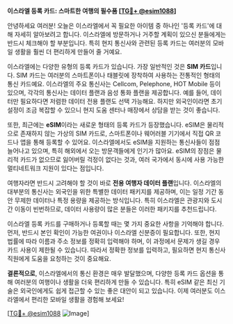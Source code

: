 **이스라엘 등록 카드: 스마트한 여행의 필수품 [[TG💪+ @esim1088](https://t.me/s/esim1088)]**

안녕하세요 여러분! 오늘은 이스라엘에서 꼭 필요한 아이템 중 하나인 '등록 카드'에 대해 자세히 알아보려고 합니다. 이스라엘에 방문하거나 거주할 계획이 있으신 분들에게는 반드시 체크해야 할 부분입니다. 특히 현지 통신사와 관련된 등록 카드는 여러분의 모바일 생활을 훨씬 더 편리하게 만들어 줄 거예요.

이스라엘에는 다양한 유형의 등록 카드가 있습니다. 가장 일반적인 것은 **SIM 카드**입니다. SIM 카드는 여러분의 스마트폰이나 태블릿에 장착하여 사용하는 전통적인 형태의 통신 카드예요. 이스라엘의 주요 통신사는 Cellcom, Pelephone, HOT Mobile 등이 있으며, 각각의 통신사는 데이터 플랜과 음성 통화 플랜을 제공합니다. 예를 들어, 데이터만 필요하다면 저렴한 데이터 전용 플랜도 선택 가능해요. 하지만 외국인이라면 초기 설정이 조금 복잡할 수 있으니 현지 도움 센터나 매장에서 상담을 받는 것이 좋습니다.

또한, 최근에는 **eSIM**이라는 새로운 형태의 등록 카드가 등장했습니다. eSIM은 물리적으로 존재하지 않는 가상의 SIM 카드로, 스마트폰이나 웨어러블 기기에서 직접 QR 코드나 앱을 통해 등록할 수 있어요. 이스라엘에서도 eSIM을 지원하는 통신사들이 점점 늘어나고 있으며, 특히 해외에서 오는 방문객들에게 인기가 많아요. eSIM의 장점은 물리적 카드가 없으므로 잃어버릴 걱정이 없다는 것과, 여러 국가에서 동시에 사용 가능한 멀티네트워크 지원이 있다는 점입니다.

여행자라면 반드시 고려해야 할 것이 바로 **전용 여행자 데이터 플랜**입니다. 이스라엘의 대부분의 통신사는 외국인을 위한 특별한 데이터 패키지를 제공하며, 이는 일정 기간 동안 무제한 데이터나 특정 용량을 제공하는 방식입니다. 특히 이스라엘은 관광지와 도시 간 이동이 빈번하므로, 데이터 사용량이 많은 분들은 이러한 패키지를 추천드립니다.

이스라엘 등록 카드를 구매하거나 등록할 때는 몇 가지 중요한 사항을 기억해야 합니다. 먼저, 반드시 본인 확인이 가능한 여권이나 이스라엘 신분증이 필요합니다. 또한, 현지 법률에 따라 이름과 주소 정보를 정확히 입력해야 하며, 이 과정에서 문제가 생길 경우 카드 사용이 제한될 수 있습니다. 따라서 정확한 정보를 입력하고, 필요하면 현지 통신사 직원에게 도움을 요청하는 것이 중요해요.

**결론적으로**, 이스라엘에서의 통신 환경은 매우 발달했으며, 다양한 등록 카드 옵션을 통해 여러분의 여행이나 생활을 더욱 편리하게 만들 수 있습니다. 특히 eSIM 같은 최신 기술은 외국인에게도 쉽게 접근할 수 있는 좋은 대안이 되고 있습니다. 이제 여러분도 이스라엘에서 편리한 모바일 생활을 경험해 보세요!

[[TG💪+ @esim1088](https://t.me/s/esim1088) ![Image](https://i.postimg.cc/Y0z9fWf4/image.png)]